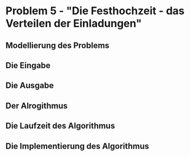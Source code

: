# Problem 5 - "Die Festhochzeit - das Verteilen der Einladungen"

## Modellierung des Problems

## Die Eingabe

## Die Ausgabe

## Der Alrogithmus

## Die Laufzeit des Algorithmus

## Die Implementierung des Algorithmus